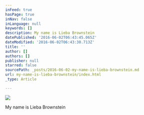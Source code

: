 ```yaml
---
inFeed: true
hasPage: true
inNav: false
inLanguage: null
keywords: []
description: My name is Lieba Brownstein
datePublished: '2016-06-02T06:43:45.065Z'
dateModified: '2016-06-02T06:43:30.713Z'
title: ''
author: []
authors: []
publisher: null
starred: false
sourcePath: _posts/2016-06-02-my-name-is-lieba-brownstein.md
url: my-name-is-lieba-brownstein/index.html
_type: Article

---
```

![](https://the-grid-user-content.s3-us-west-2.amazonaws.com/229c02be-787b-4d07-b9ad-a5c748750244.jpg)

My name is Lieba Brownstein
